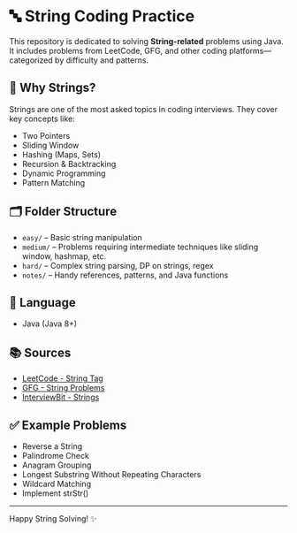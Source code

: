 # 🔤 String Coding Practice

This repository is dedicated to solving **String-related** problems using Java. It includes problems from LeetCode, GFG, and other coding platforms—categorized by difficulty and patterns.

## 🧠 Why Strings?
Strings are one of the most asked topics in coding interviews. They cover key concepts like:
- Two Pointers
- Sliding Window
- Hashing (Maps, Sets)
- Recursion & Backtracking
- Dynamic Programming
- Pattern Matching

## 🗂️ Folder Structure
- `easy/` – Basic string manipulation
- `medium/` – Problems requiring intermediate techniques like sliding window, hashmap, etc.
- `hard/` – Complex string parsing, DP on strings, regex
- `notes/` – Handy references, patterns, and Java functions

## 🚀 Language
- Java (Java 8+)

## 📚 Sources
- [LeetCode - String Tag](https://leetcode.com/tag/string/)
- [GFG - String Problems](https://www.geeksforgeeks.org/string-data-structure/)
- [InterviewBit - Strings](https://www.interviewbit.com/string/)

## ✅ Example Problems
- Reverse a String
- Palindrome Check
- Anagram Grouping
- Longest Substring Without Repeating Characters
- Wildcard Matching
- Implement strStr()

---

Happy String Solving! ✨
